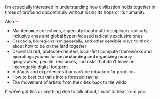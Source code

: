 I’m especially interested in understanding how civilization holds together in times of profound discontinuity without losing its hope or its humanity. 

Also <span style="color: rgba(226, 0, 0, 1);">—</span>
* Maintenance collectives, especially local multi-disciplinary radically inclusive ones and global hyper-focused radically exclusive ones
* Cascadia, bioregionalism generally, and other sensible ways to think about how to be on the land together
* Decentralized, protocol-oriented, local-first compute frameworks and operating systems for understanding and organizing nearby geographies, people, resources, and risks that don’t leave an interrogable digital footprint
* Artifacts and experiences that can’t be mistaken for products
* How to best cut trails into a forested ravine
* The movement of artists from the cities back to the wilds

If we’ve got this or anything else to talk about, I want to hear from you.